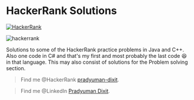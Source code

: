# HackerRank Solutions
[![HackerRank](https://img.shields.io/badge/HackerRank-Problems-brightgreen.svg?style=flat)](https://hackerrank.com)

![hackerrank](https://user-images.githubusercontent.com/41565823/46145009-fcdf3100-c25e-11e8-9518-d0dbd3294e30.png)


Solutions to some of the HackerRank practice problems in Java and C++. Also one code in C# and that's my first and most probably the last code :laughing: in that language. This may also consist of solutions for the Problem solving section.

>Find me @HackerRank    [pradyuman-dixit](https://www.hackerrank.com/pradyumandixit).

>Find me @LinkedIn [Pradyuman Dixit](https://www.linkedin.com/in/pradyuman-dixit/).
